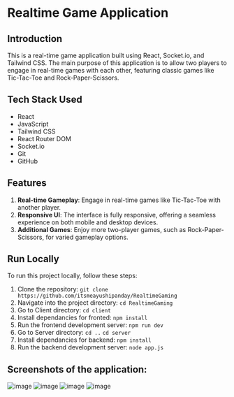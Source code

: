# Realtime Game Application

## Introduction

This is a real-time game application built using React, Socket.io, and Tailwind CSS. The main purpose of this application is to allow two players to engage in real-time games with each other, featuring classic games like Tic-Tac-Toe and Rock-Paper-Scissors.


## Tech Stack Used

- React
- JavaScript
- Tailwind CSS
- React Router DOM
- Socket.io
- Git
- GitHub

## Features

1. **Real-time Gameplay**: Engage in real-time games like Tic-Tac-Toe with another player.
2. **Responsive UI**: The interface is fully responsive, offering a seamless experience on both mobile and desktop devices.
3. **Additional Games**: Enjoy more two-player games, such as Rock-Paper-Scissors, for varied gameplay options.


## Run Locally

To run this project locally, follow these steps:

1. Clone the repository:
   ```git clone https://github.com/itsmeayushipanday/RealtimeGaming```
2. Navigate into the project directory:
   ```cd RealtimeGaming```
3. Go to Client directory:
   ```cd client```
4. Install dependancies for fronted:
   ```npm install```
5. Run the frontend development server:
   ```npm run dev```
6. Go to Server directory:
   ```cd ..```
   ``` cd server ```
7. Install dependancies for backend:
   ``` npm install ```
8. Run the backend development server:
   ```node app.js```

## Screenshots of the application: 
![image](https://github.com/user-attachments/assets/2f16e265-5c29-48cd-8439-0554bf87aebc)
![image](https://github.com/user-attachments/assets/5e02e359-727f-4294-bd5a-ead2910a1dc2)
![image](https://github.com/user-attachments/assets/569391af-3bf1-47bb-9915-c94234331e55)
![image](https://github.com/user-attachments/assets/fd94629a-d5b5-4b4f-bda1-d83e5ea6c610)


